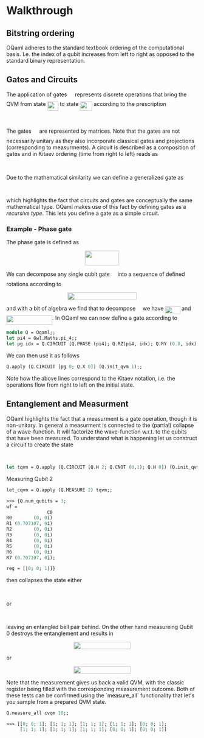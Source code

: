 # Walkthrough

## Bitstring ordering

OQaml adheres to the standard textbook ordering of the computational basis. I.e. the index of a qubit increases from left to right as opposed to the standard binary representation.

## Gates and Circuits

The application of gates <img src="svgs/6bac6ec50c01592407695ef84f457232.svg?invert_in_darkmode" align=middle width=13.016025pt height=22.46574pt/> represents discrete operations that bring the QVM from state <img src="svgs/3496a2ba12495d21458eae9270e3b8de.svg?invert_in_darkmode" align=middle width=29.21721pt height=24.6576pt/> to state <img src="svgs/268bfaf5ccaeb209b8098f68e0f6a1bd.svg?invert_in_darkmode" align=middle width=32.266245pt height=24.6576pt/> according to the prescription

<p align="center"><img src="svgs/66d271e8d7ba31fb430a85027ecf2fbf.svg?invert_in_darkmode" align=middle width=96.416925pt height=17.03196pt/></p>

The gates <img src="svgs/6bac6ec50c01592407695ef84f457232.svg?invert_in_darkmode" align=middle width=13.016025pt height=22.46574pt/> are represented by matrices. Note that the gates are not necessarily unitary as they also incorporate classical gates and projections (corresponding to measurments). A circuit is described as a composition of gates and in Kitaev ordering (time from right to left) reads as

<p align="center"><img src="svgs/ee24cfd2696b482b73aa1a593306dcfc.svg?invert_in_darkmode" align=middle width=183.8265pt height=17.03196pt/></p>

Due to the mathematical similarity we can define a generalized gate as

<p align="center"><img src="svgs/031ef0cd4ce0306a1c4e62de05577659.svg?invert_in_darkmode" align=middle width=134.445795pt height=15.0684765pt/></p>

which highlights the fact that circuits and gates are conceptually the same mathematical type. OQaml makes use of this fact by defining gates as a *recursive type*. This lets you define a gate as a simple circuit.

### Example - Phase gate

The phase gate is defined as

<p align="center"><img src="svgs/383cfb997cd358ec5e782fba1df8f24e.svg?invert_in_darkmode" align=middle width=90.022845pt height=39.45249pt/></p>

We can decompose any single qubit gate <img src="svgs/6bac6ec50c01592407695ef84f457232.svg?invert_in_darkmode" align=middle width=13.016025pt height=22.46574pt/> into a sequence of defined rotations according to

<p align="center"><img src="svgs/d9f46c357b11466d8c281a1edabb8756.svg?invert_in_darkmode" align=middle width=182.62695pt height=19.104525pt/></p>

and with a bit of algebra we find that to decompose <img src="svgs/e257acd1ccbe7fcb654708f1a866bfe9.svg?invert_in_darkmode" align=middle width=11.027445pt height=22.46574pt/> we have <img src="svgs/edad3500d9f7368f82c110d98051b30b.svg?invert_in_darkmode" align=middle width=39.56073pt height=21.18732pt/> and <img src="svgs/cff54eb79a3dbe3fa7e283c25b807932.svg?invert_in_darkmode" align=middle width=120.82158pt height=24.6576pt/>. In OQaml we can now define a gate according to

```ocaml
module Q = Oqaml;;
let pi4 = Owl.Maths.pi_4;;
let pg idx = Q.CIRCUIT [Q.PHASE (pi4); Q.RZ(pi4, idx); Q.RY (0.0, idx); Q.RZ (pi4, idx)];;
```

We can then use it as follows

```ocaml
Q.apply (Q.CIRCUIT [pg 0; Q.X 0]) (Q.init_qvm 1);;
```

Note how the above lines correspond to the Kitaev notation, i.e. the operations flow from right to left on the initial state.

## Entanglement and Measurment

OQaml highlights the fact that a measurment is a gate operation, though it is non-unitary. In general a measurment is connected to the (partial) collapse of a wave-function. It will factorize the wave-function w.r.t. to the qubits that have been measured. To understand what is happening let us construct a circuit to create the state

<p align="center"><img src="svgs/5efd49e23c03e3611f5c570d73206c99.svg?invert_in_darkmode" align=middle width=204.567pt height=16.438356pt/></p>

```ocaml
let tqvm = Q.apply (Q.CIRCUIT [Q.H 2; Q.CNOT (0,1); Q.H 0]) (Q.init_qvm 3);;
```

Measuring Qubit 2 
```ocaml
let_cqvm = Q.apply (Q.MEASURE 2) tqvm;;

>>> {Q.num_qubits = 3;
wf = 
               C0
R0        (0, 0i)
R1 (0.707107, 0i)
R2        (0, 0i)
R3        (0, 0i)
R4        (0, 0i)
R5        (0, 0i)
R6        (0, 0i)
R7 (0.707107, 0i);

reg = [|0; 0; 1|]}
```
then collapses the state either
<p align="center"><img src="svgs/3d5a1e6c7d2ebefc7bbf8c9210b22233.svg?invert_in_darkmode" align=middle width=158.972715pt height=16.438356pt/></p>
or
<p align="center"><img src="svgs/68c164a747b4d059a9b9a5d0cc78e912.svg?invert_in_darkmode" align=middle width=158.972715pt height=16.438356pt/></p>
leaving an entangled bell pair behind. On the other hand measureing Qubit 0 destroys the entanglement and results in 
<p align="center"><img src="svgs/b2d182b77b130a9c3e32f91f35f837d9.svg?invert_in_darkmode" align=middle width=150.753405pt height=19.24329pt/></p>
or
<p align="center"><img src="svgs/33a3b073ff70009a0611eabd0915eac2.svg?invert_in_darkmode" align=middle width=150.753405pt height=19.24329pt/></p>
Note that the measurement gives us back a valid QVM, with the classic register being filled with the corresponding measurement outcome. Both of these tests can be confirmed using the `measure_all` functionality that let's you sample from a prepared QVM state.

```ocaml
Q.measure_all cvqm 10;;

>>> [[0; 0; 1]; [1; 1; 1]; [1; 1; 1]; [1; 1; 1]; [0; 0; 1];
     [1; 1; 1]; [1; 1; 1]; [1; 1; 1]; [0; 0; 1]; [0; 0; 1]]
```